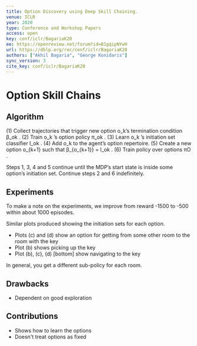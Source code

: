 ```yaml
---
title: Option Discovery using Deep Skill Chaining.
venue: ICLR
year: 2020
type: Conference and Workshop Papers
access: open
key: conf/iclr/BagariaK20
ee: https://openreview.net/forum?id=B1gqipNYwH
url: https://dblp.org/rec/conf/iclr/BagariaK20
authors: ["Akhil Bagaria", "George Konidaris"]
sync_version: 3
cite_key: conf/iclr/BagariaK20
---
```

# Option Skill Chains

## Algorithm

(1) Collect trajectories that trigger new option o_k’s termination condition
    β_ok .
(2) Train o_k ’s option policy π_ok .
(3) Learn o_k ’s initiation set classifier I_ok .
(4) Add o_k to the agent’s option repertoire.
(5) Create a new option o_{k+1} such that β_{o_{k+1}} = I_ok .
(6) Train policy over options πO .

Steps 1, 3, 4 and 5 continue until the MDP’s start state is inside some
option’s initiation set. Continue steps 2 and 6 indefinitely.

## Experiments

To make a note on the experiments, we improve from reward -1500 to -500
within about 1000 episodes.

Similar plots produced showing the initiation sets for each option.
 - Plots (c) and (d) show an option for getting from some other room
   to the room with the key
 - Plot (b) shows picking up the key
 - Plot (b), (c), (d) [bottom] show navigating to the key


In general, you get a different sub-policy for each room.

## Drawbacks

 - Dependent on good exploration

## Contributions

 - Shows how to learn the options
 - Doesn't treat options as fixed
